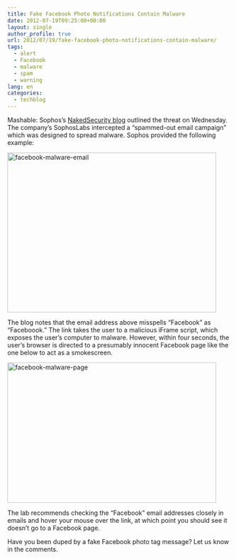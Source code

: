 ```yaml
---
title: Fake Facebook Photo Notifications Contain Malware
date: 2012-07-19T09:25:00+00:00
layout: single
author_profile: true
url: 2012/07/19/fake-facebook-photo-notifications-contain-malware/
tags:
  - alert
  - Facebook
  - malware
  - spam
  - warning
lang: en
categories: 
  - techblog
---
```

Mashable: Sophos’s <a href="http://nakedsecurity.sophos.com/2012/07/17/malware-facebook-photo-tag-notification/" target="_blank">NakedSecurity blog</a> outlined the threat on Wednesday. The company’s SophosLabs intercepted a “spammed-out email campaign” which was designed to spread malware. Sophos provided the following example: 

<a href="http://lh6.ggpht.com/-RQCy-TZ9Y9w/UAfLV4rz6-I/AAAAAAAAGfs/T1ql0bleaRw/s1600-h/facebook-malware-email%25255B16%25255D.jpg" target="_blank"><img title="facebook-malware-email" border="0" alt="facebook-malware-email" src="http://lh6.ggpht.com/-UnpOB2e7xdA/UAfLYD3-EEI/AAAAAAAAGf0/DmS6Z79mjcQ/facebook-malware-email_thumb%25255B18%25255D.jpg?imgmax=800" width="471" height="360" /></a> 

The blog notes that the email address above misspells “Facebook” as “Faceboook.” The link takes the user to a malicious iFrame script, which exposes the user’s computer to malware. However, within four seconds, the user’s browser is directed to a presumably innocent Facebook page like the one below to act as a smokescreen. 

<a href="http://lh3.ggpht.com/-qvyKhlmS8vU/UAfLaLeLv2I/AAAAAAAAGf8/ku7pBLNyamQ/s1600-h/facebook-malware-page%25255B5%25255D.jpg" target="_blank"><img title="facebook-malware-page" border="0" alt="facebook-malware-page" src="http://lh6.ggpht.com/-oAiS8d-_txA/UAfLb6xnR1I/AAAAAAAAGgA/XG1y8QkDkGY/facebook-malware-page_thumb%25255B6%25255D.jpg?imgmax=800" width="471" height="316" /></a> 

The lab recommends checking the “Facebook” email addresses closely in emails and hover your mouse over the link, at which point you should see it doesn’t go to a Facebook page. 

Have you been duped by a fake Facebook photo tag message? Let us know in the comments.